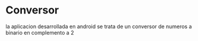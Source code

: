 # Conversor
 la aplicacion desarrollada en android se trata de un conversor de numeros a binario en complemento a 2
